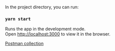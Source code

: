 In the project directory, you can run:

### `yarn start`

Runs the app in the development mode.<br />
Open [http://localhost:3000](http://localhost:3000) to view it in the browser.

[Postman collection](https://www.getpostman.com/collections/9c49cb3df8424909c440)
